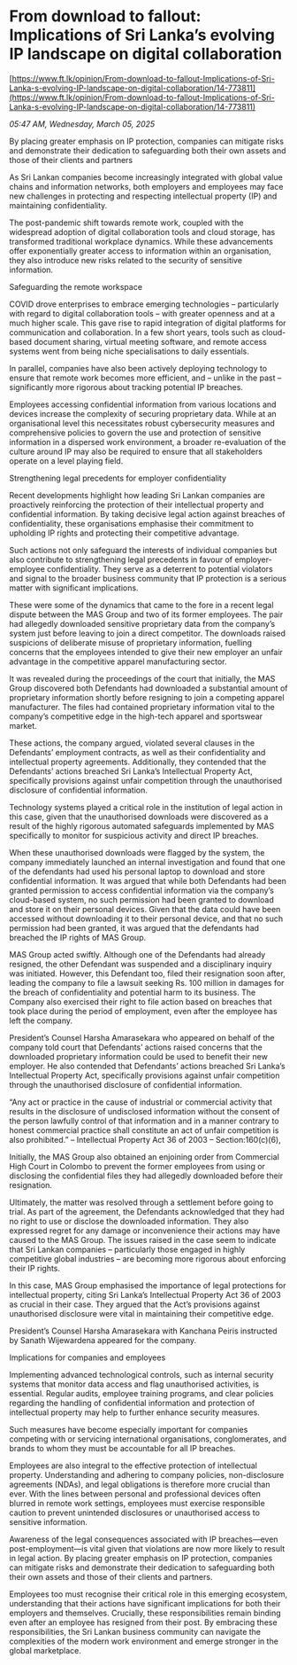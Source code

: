 # From download to fallout: Implications of Sri Lanka’s evolving IP landscape on digital collaboration

[https://www.ft.lk/opinion/From-download-to-fallout-Implications-of-Sri-Lanka-s-evolving-IP-landscape-on-digital-collaboration/14-773811](https://www.ft.lk/opinion/From-download-to-fallout-Implications-of-Sri-Lanka-s-evolving-IP-landscape-on-digital-collaboration/14-773811)

*05:47 AM, Wednesday, March 05, 2025*

By placing greater emphasis on IP protection, companies can mitigate risks and demonstrate their dedication to safeguarding both their own assets and those of their clients and partners

As Sri Lankan companies become increasingly integrated with global value chains and information networks, both employers and employees may face new challenges in protecting and respecting intellectual property (IP) and maintaining confidentiality.

The post-pandemic shift towards remote work, coupled with the widespread adoption of digital collaboration tools and cloud storage, has transformed traditional workplace dynamics. While these advancements offer exponentially greater access to information within an organisation, they also introduce new risks related to the security of sensitive information.

Safeguarding the remote workspace

COVID drove enterprises to embrace emerging technologies – particularly with regard to digital collaboration tools – with greater openness and at a much higher scale. This gave rise to rapid integration of digital platforms for communication and collaboration. In a few short years, tools such as cloud-based document sharing, virtual meeting software, and remote access systems went from being niche specialisations to daily essentials.

In parallel, companies have also been actively deploying technology to ensure that remote work becomes more efficient, and – unlike in the past – significantly more rigorous about tracking potential IP breaches.

Employees accessing confidential information from various locations and devices increase the complexity of securing proprietary data. While at an organisational level this necessitates robust cybersecurity measures and comprehensive policies to govern the use and protection of sensitive information in a dispersed work environment, a broader re-evaluation of the culture around IP may also be required to ensure that all stakeholders operate on a level playing field.

Strengthening legal precedents for employer confidentiality

Recent developments highlight how leading Sri Lankan companies are proactively reinforcing the protection of their intellectual property and confidential information. By taking decisive legal action against breaches of confidentiality, these organisations emphasise their commitment to upholding IP rights and protecting their competitive advantage.

Such actions not only safeguard the interests of individual companies but also contribute to strengthening legal precedents in favour of employer-employee confidentiality. They serve as a deterrent to potential violators and signal to the broader business community that IP protection is a serious matter with significant implications.

These were some of the dynamics that came to the fore in a recent legal dispute between the MAS Group and two of its former employees. The pair had allegedly downloaded sensitive proprietary data from the company’s system just before leaving to join a direct competitor. The downloads raised suspicions of deliberate misuse of proprietary information, fuelling concerns that the employees intended to give their new employer an unfair advantage in the competitive apparel manufacturing sector.

It was revealed during the proceedings of the court that initially, the MAS Group discovered both Defendants had downloaded a substantial amount of proprietary information shortly before resigning to join a competing apparel manufacturer. The files had contained proprietary information vital to the company’s competitive edge in the high-tech apparel and sportswear market.

These actions, the company argued, violated several clauses in the Defendants’ employment contracts, as well as their confidentiality and intellectual property agreements. Additionally, they contended that the Defendants’ actions breached Sri Lanka’s Intellectual Property Act, specifically provisions against unfair competition through the unauthorised disclosure of confidential information.

Technology systems played a critical role in the institution of legal action in this case, given that the unauthorised downloads were discovered as a result of the highly rigorous automated safeguards implemented by MAS specifically to monitor for suspicious activity and direct IP breaches.

When these unauthorised downloads were flagged by the system, the company immediately launched an internal investigation and found that one of the defendants had used his personal laptop to download and store confidential information. It was argued that while both Defendants had been granted permission to access confidential information via the company’s cloud-based system, no such permission had been granted to download and store it on their personal devices. Given that the data could have been accessed without downloading it to their personal device, and that no such permission had been granted, it was argued that the defendants had breached the IP rights of MAS Group.

MAS Group acted swiftly. Although one of the Defendants had already resigned, the other Defendant was suspended and a disciplinary inquiry was initiated. However, this Defendant too, filed their resignation soon after, leading the company to file a lawsuit seeking Rs. 100 million in damages for the breach of confidentiality and potential harm to its business. The Company also exercised their right to file action based on breaches that took place during the period of employment, even after the employee has left the company.

President’s Counsel Harsha Amarasekara who appeared on behalf of the company told court that Defendants’ actions raised concerns that the downloaded proprietary information could be used to benefit their new employer. He also contended that Defendants’ actions breached Sri Lanka’s Intellectual Property Act, specifically provisions against unfair competition through the unauthorised disclosure of confidential information.

“Any act or practice in the cause of industrial or commercial activity that results in the disclosure of undisclosed information without the consent of the person lawfully control of that information and in a manner contrary to honest commercial practice shall constitute an act of unfair competition is also prohibited.” – Intellectual Property Act 36 of 2003 – Section:160(c)(6),

Initially, the MAS Group also obtained an enjoining order from Commercial High Court in Colombo to prevent the former employees from using or disclosing the confidential files they had allegedly downloaded before their resignation.

Ultimately, the matter was resolved through a settlement before going to trial. As part of the agreement, the Defendants acknowledged that they had no right to use or disclose the downloaded information. They also expressed regret for any damage or inconvenience their actions may have caused to the MAS Group. The issues raised in the case seem to indicate that Sri Lankan companies – particularly those engaged in highly competitive global industries – are becoming more rigorous about enforcing their IP rights.

In this case, MAS Group emphasised the importance of legal protections for intellectual property, citing Sri Lanka’s Intellectual Property Act 36 of 2003 as crucial in their case. They argued that the Act’s provisions against unauthorised disclosure were vital in maintaining their competitive edge.

President’s Counsel Harsha Amarasekara with Kanchana Peiris instructed by Sanath Wijewardena appeared for the company.

Implications for companies and employees

Implementing advanced technological controls, such as internal security systems that monitor data access and flag unauthorised activities, is essential. Regular audits, employee training programs, and clear policies regarding the handling of confidential information and protection of intellectual property may help to further enhance security measures.

Such measures have become especially important for companies competing with or servicing international organisations, conglomerates, and brands to whom they must be accountable for all IP breaches.

Employees are also integral to the effective protection of intellectual property. Understanding and adhering to company policies, non-disclosure agreements (NDAs), and legal obligations is therefore more crucial than ever. With the lines between personal and professional devices often blurred in remote work settings, employees must exercise responsible caution to prevent unintended disclosures or unauthorised access to sensitive information.

Awareness of the legal consequences associated with IP breaches—even post-employment—is vital given that violations are now more likely to result in legal action. By placing greater emphasis on IP protection, companies can mitigate risks and demonstrate their dedication to safeguarding both their own assets and those of their clients and partners.

Employees too must recognise their critical role in this emerging ecosystem, understanding that their actions have significant implications for both their employers and themselves. Crucially, these responsibilities remain binding even after an employee has resigned from their post. By embracing these responsibilities, the Sri Lankan business community can navigate the complexities of the modern work environment and emerge stronger in the global marketplace.

